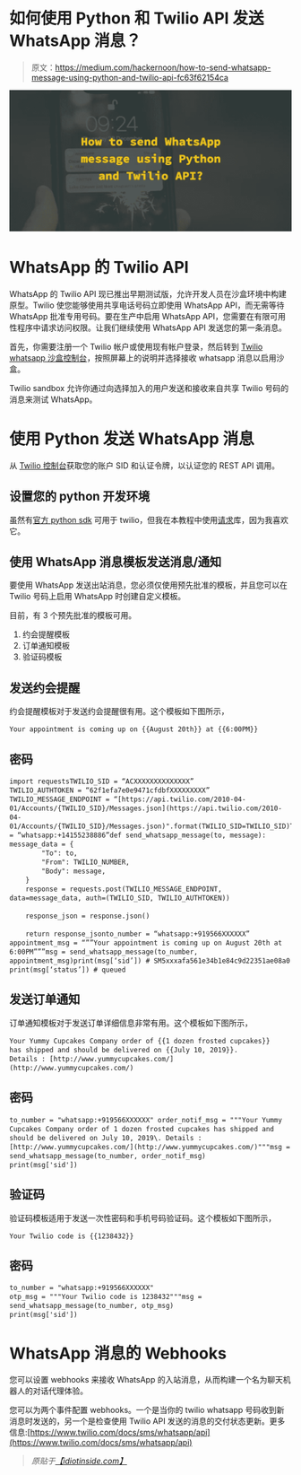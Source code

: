 # 如何使用 Python 和 Twilio API 发送 WhatsApp 消息？

> 原文：<https://medium.com/hackernoon/how-to-send-whatsapp-message-using-python-and-twilio-api-fc63f62154ca>

![](img/a669821ab1849face73d588c75606077.png)

# WhatsApp 的 Twilio API

WhatsApp 的 Twilio API 现已推出早期测试版，允许开发人员在沙盒环境中构建原型。Twilio 使您能够使用共享电话号码立即使用 WhatsApp API，而无需等待 WhatsApp 批准专用号码。要在生产中启用 WhatsApp API，您需要在有限可用性程序中请求访问权限。让我们继续使用 WhatsApp API 发送您的第一条消息。

首先，你需要注册一个 Twilio 帐户或使用现有帐户登录，然后转到 [Twilio whatsapp 沙盒控制台](https://www.twilio.com/console/sms/whatsapp/sandbox/)，按照屏幕上的说明并选择接收 whatsapp 消息以启用沙盒。

Twilio sandbox 允许你通过向选择加入的用户发送和接收来自共享 Twilio 号码的消息来测试 WhatsApp。

# 使用 Python 发送 WhatsApp 消息

从 [Twilio 控制台](https://www.twilio.com/console)获取您的账户 SID 和认证令牌，以认证您的 REST API 调用。

## 设置您的 python 开发环境

虽然有[官方 python sdk](https://www.twilio.com/docs/libraries/python) 可用于 twilio，但我在本教程中使用[请求](http://docs.python-requests.org/en/master/)库，因为我喜欢它。

## 使用 WhatsApp 消息模板发送消息/通知

要使用 WhatsApp 发送出站消息，您必须仅使用预先批准的模板，并且您可以在 Twilio 号码上启用 WhatsApp 时创建自定义模板。

目前，有 3 个预先批准的模板可用。

1.  约会提醒模板
2.  订单通知模板
3.  验证码模板

## 发送约会提醒

约会提醒模板对于发送约会提醒很有用。这个模板如下图所示，

```
Your appointment is coming up on {{August 20th}} at {{6:00PM}}
```

## 密码

```
import requestsTWILIO_SID = “ACXXXXXXXXXXXXXX”
TWILIO_AUTHTOKEN = “62f1efa7e0e9471cfdbfXXXXXXXXX”
TWILIO_MESSAGE_ENDPOINT = “[https://api.twilio.com/2010-04-01/Accounts/{TWILIO_SID}/Messages.json](https://api.twilio.com/2010-04-01/Accounts/{TWILIO_SID}/Messages.json)".format(TWILIO_SID=TWILIO_SID)TWILIO_NUMBER = “whatsapp:+14155238886”def send_whatsapp_message(to, message): message_data = {
        "To": to,
        "From": TWILIO_NUMBER,
        "Body": message,
    }
    response = requests.post(TWILIO_MESSAGE_ENDPOINT, data=message_data, auth=(TWILIO_SID, TWILIO_AUTHTOKEN))

    response_json = response.json()

    return response_jsonto_number = “whatsapp:+919566XXXXXX” 
appointment_msg = “””Your appointment is coming up on August 20th at 6:00PM”””msg = send_whatsapp_message(to_number, appointment_msg)print(msg[‘sid’]) # SM5xxxafa561e34b1e84c9d22351ae08a0
print(msg[‘status’]) # queued
```

## 发送订单通知

订单通知模板对于发送订单详细信息非常有用。这个模板如下图所示，

```
Your Yummy Cupcakes Company order of {{1 dozen frosted cupcakes}} 
has shipped and should be delivered on {{July 10, 2019}}. 
Details : [http://www.yummycupcakes.com/](http://www.yummycupcakes.com/)
```

## 密码

```
to_number = "whatsapp:+919566XXXXXX" order_notif_msg = """Your Yummy Cupcakes Company order of 1 dozen frosted cupcakes has shipped and should be delivered on July 10, 2019\. Details : [http://www.yummycupcakes.com/](http://www.yummycupcakes.com/)"""msg = send_whatsapp_message(to_number, order_notif_msg)
print(msg['sid'])
```

## 验证码

验证码模板适用于发送一次性密码和手机号码验证码。这个模板如下图所示，

```
Your Twilio code is {{1238432}}
```

## 密码

```
to_number = "whatsapp:+919566XXXXXX"  
otp_msg = """Your Twilio code is 1238432"""msg = send_whatsapp_message(to_number, otp_msg)
print(msg['sid'])
```

# WhatsApp 消息的 Webhooks

您可以设置 webhooks 来接收 WhatsApp 的入站消息，从而构建一个名为聊天机器人的对话代理体验。

您可以为两个事件配置 webhooks。一个是当你的 twilio whatsapp 号码收到新消息时发送的，另一个是检查使用 Twilio API 发送的消息的交付状态更新。更多信息:[https://www.twilio.com/docs/sms/whatsapp/api](https://www.twilio.com/docs/sms/whatsapp/api)

> *原贴于*[*【idiotinside.com】*](https://www.idiotinside.com/2018/08/17/send-message-whatsapp-api-python-twilio/)